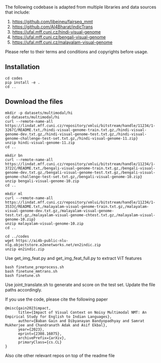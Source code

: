 The following codebase is adapted from multiple libraries and data sources that include:

1. https://github.com/libeineu/fairseq_mmt
2. https://github.com/AI4Bharat/indicTrans
3. https://ufal.mff.cuni.cz/hindi-visual-genome
4. https://ufal.mff.cuni.cz/bengali-visual-genome
5. https://ufal.mff.cuni.cz/malayalam-visual-genome

Please refer to their terms and conditions and copyrights before usage.

## Installation
```
cd codes
pip install -e .
cd ..
```
## Download the files
```
mkdir -p datasets/multimodal/hi
cd datasets/multimodal/hi
curl --remote-name-all https://lindat.mff.cuni.cz/repository/xmlui/bitstream/handle/11234/1-3267{/README.txt,/hindi-visual-genome-train.txt.gz,/hindi-visual-genome-dev.txt.gz,/hindi-visual-genome-test.txt.gz,/hindi-visual-genome-challenge-test-set.txt.gz,/hindi-visual-genome-11.zip}
unzip hindi-visual-genome-11.zip
cd ..

mkdir bn
curl --remote-name-all https://lindat.mff.cuni.cz/repository/xmlui/bitstream/handle/11234/1-3722{/README.txt,/bengali-visual-genome-train.txt.gz,/bengali-visual-genome-dev.txt.gz,/bengali-visual-genome-test.txt.gz,/bengali-visual-genome-challenge-test-set.txt.gz,/bengali-visual-genome-10.zip}
unzip bengali-visual-genome-10.zip
cd .. 

mkdir ml
curl --remote-name-all https://lindat.mff.cuni.cz/repository/xmlui/bitstream/handle/11234/1-3533{/README.txt,/malayalam-visual-genome-train.txt.gz,/malayalam-visual-genome-dev.txt.gz,/malayalam-visual-genome-test.txt.gz,/malayalam-visual-genome-chtest.txt.gz,/malayalam-visual-genome-10.zip}
unzip malayalam-visual-genome-10.zip
cd ..

cd ../codes
wget https://ai4b-public-nlu-nlg.objectstore.e2enetworks.net/en2indic.zip
unzip en2indic.zip
```
Use get_img_feat.py and get_img_feat_full.py to extract ViT features
```
bash finetune_preprocess.sh
bash finetune_mmtrans.sh
bash finetune.sh
```
Use joint_translate.sh to generate and score on the test set. 
Update the file paths accordingly.

If you use the code, please cite the following paper
```
@misc{gain2023impact,
      title={Impact of Visual Context on Noisy Multimodal NMT: An Empirical Study for English to Indian Languages}, 
      author={Baban Gain and Dibyanayan Bandyopadhyay and Samrat Mukherjee and Chandranath Adak and Asif Ekbal},
      year={2023},
      eprint={2308.16075},
      archivePrefix={arXiv},
      primaryClass={cs.CL}
}
```
Also cite other relevant repos on top of the readme file
